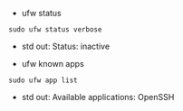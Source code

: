 
* ufw status
```
sudo ufw status verbose
```
* std out:
Status: inactive


* ufw known apps
```
sudo ufw app list
```
* std out:
Available applications:
  OpenSSH